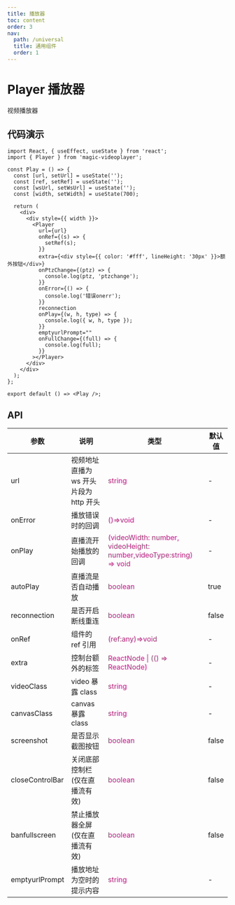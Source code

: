 ```yaml
---
title: 播放器
toc: content
order: 3
nav:
  path: /universal
  title: 通用组件
  order: 1
---
```


# Player 播放器

视频播放器

## 代码演示

```tsx
import React, { useEffect, useState } from 'react';
import { Player } from 'magic-videoplayer';

const Play = () => {
  const [url, setUrl] = useState('');
  const [ref, setRef] = useState('');
  const [wsUrl, setWsUrl] = useState('');
  const [width, setWidth] = useState(700);

  return (
    <div>
      <div style={{ width }}>
        <Player
          url={url}
          onRef={(s) => {
            setRef(s);
          }}
          extra={<div style={{ color: '#fff', lineHeight: '30px' }}>额外按钮</div>}
          onPtzChange={(ptz) => {
            console.log(ptz, 'ptzchange');
          }}
          onError={() => {
            console.log('错误onerr');
          }}
          reconnection
          onPlay={(w, h, type) => {
            console.log({ w, h, type });
          }}
          emptyurlPrompt=""
          onFullChange={(full) => {
            console.log(full);
          }}
        ></Player>
      </div>
    </div>
  );
};

export default () => <Play />;
```

## API

| 参数 | 说明 | 类型 | 默认值 |
| --- | --- | --- | --- |
| url | 视频地址 直播为 ws 开头 片段为 http 开头 | <font color='#c41d7f'>string</font> | - |
| onError | 播放错误时的回调 | <font color='#c41d7f'> ()=>void </font> | - |
| onPlay | 直播流开始播放的回调 | <font color='#c41d7f'> (videoWidth: number, videoHeight: number,videoType:string) => void </font> | - |
| autoPlay | 直播流是否自动播放 | <font color='#c41d7f'> boolean</font> | true |
| reconnection | 是否开启断线重连 | <font color='#c41d7f'> boolean </font> | false |
| onRef | 组件的 ref 引用 | <font color='#c41d7f'> (ref:any)=>void</font> | - |
| extra | 控制台额外的标签 | <font color='#c41d7f'> ReactNode \| (() => ReactNode) </font> | - |
| videoClass | video 暴露 class | <font color='#c41d7f'> string </font> | - |
| canvasClass | canvas 暴露 class | <font color='#c41d7f'> string </font> | - |
| screenshot | 是否显示截图按钮 | <font color='#c41d7f'>boolean</font> | false |
| closeControlBar | 关闭底部控制栏(仅在直播流有效) | <font color='#c41d7f'>boolean</font> | false |
| banfullscreen | 禁止播放器全屏(仅在直播流有效) | <font color='#c41d7f'>boolean</font> | false |
| emptyurlPrompt | 播放地址为空时的提示内容 | <font color='#c41d7f'> string</font> | - |
